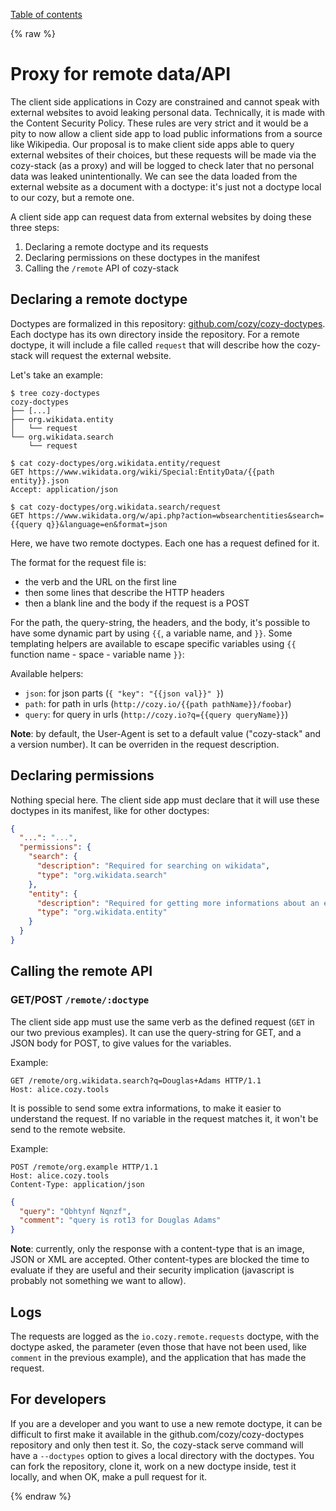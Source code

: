 [Table of contents](README.md#table-of-contents)

{% raw %}

# Proxy for remote data/API

The client side applications in Cozy are constrained and cannot speak with
external websites to avoid leaking personal data. Technically, it is made with
the Content Security Policy. These rules are very strict and it would be a
pity to now allow a client side app to load public informations from a source
like Wikipedia. Our proposal is to make client side apps able to query
external websites of their choices, but these requests will be made via the
cozy-stack (as a proxy) and will be logged to check later that no personal
data was leaked unintentionally. We can see the data loaded from the external
website as a document with a doctype: it's just not a doctype local to our
cozy, but a remote one.

A client side app can request data from external websites by doing these three
steps:

1. Declaring a remote doctype and its requests
2. Declaring permissions on these doctypes in the manifest
3. Calling the `/remote` API of cozy-stack


## Declaring a remote doctype

Doctypes are formalized in this repository:
[github.com/cozy/cozy-doctypes](https://github.com/cozy/cozy-doctypes).
Each doctype has its own directory inside the repository. For a remote
doctype, it will include a file called `request` that will describe how the
cozy-stack will request the external website.

Let's take an example:

```
$ tree cozy-doctypes
cozy-doctypes
├── [...]
├── org.wikidata.entity
│   └── request
└── org.wikidata.search
    └── request

$ cat cozy-doctypes/org.wikidata.entity/request
GET https://www.wikidata.org/wiki/Special:EntityData/{{path entity}}.json
Accept: application/json

$ cat cozy-doctypes/org.wikidata.search/request
GET https://www.wikidata.org/w/api.php?action=wbsearchentities&search={{query q}}&language=en&format=json
```

Here, we have two remote doctypes. Each one has a request defined for it.

The format for the request file is:

- the verb and the URL on the first line
- then some lines that describe the HTTP headers
- then a blank line and the body if the request is a POST

For the path, the query-string, the headers, and the body, it's possible to
have some dynamic part by using `{{`, a variable name, and `}}`. Some templating helpers are available to escape specific variables using `{{` function name - space - variable name `}}`:

Available helpers:

  - `json`: for json parts (`{ "key": "{{json val}}" }`)
  - `path`: for path in urls (`http://cozy.io/{{path pathName}}/foobar`)
  - `query`: for query in urls (`http://cozy.io?q={{query queryName}}`)

**Note**: by default, the User-Agent is set to a default value ("cozy-stack" and
a version number). It can be overriden in the request description.


## Declaring permissions

Nothing special here. The client side app must declare that it will use these
doctypes in its manifest, like for other doctypes:

```json
{
  "...": "...",
  "permissions": {
    "search": {
      "description": "Required for searching on wikidata",
      "type": "org.wikidata.search"
    },
    "entity": {
      "description": "Required for getting more informations about an entity on wikidata",
      "type": "org.wikidata.entity"
    }
  }
}
```


## Calling the remote API

### GET/POST `/remote/:doctype`

The client side app must use the same verb as the defined request (`GET` in
our two previous examples). It can use the query-string for GET, and a JSON
body for POST, to give values for the variables.

Example:

```http
GET /remote/org.wikidata.search?q=Douglas+Adams HTTP/1.1
Host: alice.cozy.tools
```

It is possible to send some extra informations, to make it easier to
understand the request. If no variable in the request matches it, it won't be
send to the remote website.

Example:

```http
POST /remote/org.example HTTP/1.1
Host: alice.cozy.tools
Content-Type: application/json
```
```json
{
  "query": "Qbhtynf Nqnzf",
  "comment": "query is rot13 for Douglas Adams"
}
```

**Note**: currently, only the response with a content-type that is an image,
JSON or XML are accepted. Other content-types are blocked the time to evaluate
if they are useful and their security implication (javascript is probably not
something we want to allow).


## Logs

The requests are logged as the `io.cozy.remote.requests` doctype, with the
doctype asked, the parameter (even those that have not been used, like
`comment` in the previous example), and the application that has made the
request.


## For developers

If you are a developer and you want to use a new remote doctype, it can be
difficult to first make it available in the github.com/cozy/cozy-doctypes
repository and only then test it. So, the cozy-stack serve command will have a
`--doctypes` option to gives a local directory with the doctypes. You can fork
the repository, clone it, work on a new doctype inside, test it locally, and
when OK, make a pull request for it.

{% endraw %}
